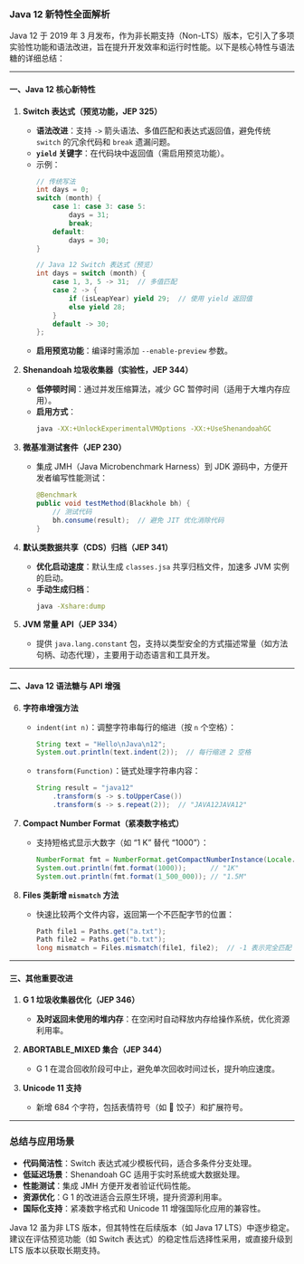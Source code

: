 ### Java 12 新特性全面解析

Java 12 于 2019 年 3 月发布，作为非长期支持（Non-LTS）版本，它引入了多项实验性功能和语法改进，旨在提升开发效率和运行时性能。以下是核心特性与语法糖的详细总结：

---

#### 一、Java 12 核心新特性

1. **Switch 表达式（预览功能，JEP 325）**  
   - **语法改进**：支持 `->` 箭头语法、多值匹配和表达式返回值，避免传统 `switch` 的冗余代码和 `break` 遗漏问题。  
   - **`yield` 关键字**：在代码块中返回值（需启用预览功能）。  
   - 示例：  
     ```java
     // 传统写法
     int days = 0;
     switch (month) {
         case 1: case 3: case 5: 
             days = 31;
             break;
         default:
             days = 30;
     }
     
     // Java 12 Switch 表达式（预览）
     int days = switch (month) {
         case 1, 3, 5 -> 31;  // 多值匹配
         case 2 -> {
             if (isLeapYear) yield 29;  // 使用 yield 返回值
             else yield 28;
         }
         default -> 30;
     };
     ```
   - **启用预览功能**：编译时需添加 `--enable-preview` 参数。

2. **Shenandoah 垃圾收集器（实验性，JEP 344）**  
   - **低停顿时间**：通过并发压缩算法，减少 GC 暂停时间（适用于大堆内存应用）。  
   - **启用方式**：  
     ```bash
     java -XX:+UnlockExperimentalVMOptions -XX:+UseShenandoahGC
     ```

3. **微基准测试套件（JEP 230）**  
   - 集成 JMH（Java Microbenchmark Harness）到 JDK 源码中，方便开发者编写性能测试：  
     ```java
     @Benchmark
     public void testMethod(Blackhole bh) {
         // 测试代码
         bh.consume(result);  // 避免 JIT 优化消除代码
     }
     ```

4. **默认类数据共享（CDS）归档（JEP 341）**  
   - **优化启动速度**：默认生成 `classes.jsa` 共享归档文件，加速多 JVM 实例的启动。  
   - **手动生成归档**：  
     ```bash
     java -Xshare:dump
     ```

5. **JVM 常量 API（JEP 334）**  
   - 提供 `java.lang.constant` 包，支持以类型安全的方式描述常量（如方法句柄、动态代理），主要用于动态语言和工具开发。

---

#### 二、Java 12 语法糖与 API 增强

6. **字符串增强方法**  
   - `indent(int n)`：调整字符串每行的缩进（按 `n` 个空格）：  
     ```java
     String text = "Hello\nJava\n12";
     System.out.println(text.indent(2));  // 每行缩进 2 空格
     ```
   - `transform(Function)`：链式处理字符串内容：  
     ```java
     String result = "java12"
         .transform(s -> s.toUpperCase())
         .transform(s -> s.repeat(2));  // "JAVA12JAVA12"
     ```

7. **Compact Number Format（紧凑数字格式）**  
   - 支持短格式显示大数字（如 “1 K” 替代 “1000”）：  
     ```java
     NumberFormat fmt = NumberFormat.getCompactNumberInstance(Locale.US, NumberFormat.Style.SHORT);
     System.out.println(fmt.format(1000));      // "1K"
     System.out.println(fmt.format(1_500_000)); // "1.5M"
     ```

8. **Files 类新增 `mismatch` 方法**  
   - 快速比较两个文件内容，返回第一个不匹配字节的位置：  
     ```java
     Path file1 = Paths.get("a.txt");
     Path file2 = Paths.get("b.txt");
     long mismatch = Files.mismatch(file1, file2);  // -1 表示完全匹配
     ```

---

#### 三、其他重要改进

1. **G 1 垃圾收集器优化（JEP 346）**  
   - **及时返回未使用的堆内存**：在空闲时自动释放内存给操作系统，优化资源利用率。

2. **ABORTABLE_MIXED 集合（JEP 344）**  
   - G 1 在混合回收阶段可中止，避免单次回收时间过长，提升响应速度。

3. **Unicode 11 支持**  
   - 新增 684 个字符，包括表情符号（如 🥟 饺子）和扩展符号。

---

### 总结与应用场景

- **代码简洁性**：Switch 表达式减少模板代码，适合多条件分支处理。  
- **低延迟场景**：Shenandoah GC 适用于实时系统或大数据处理。  
- **性能测试**：集成 JMH 方便开发者验证代码性能。  
- **资源优化**：G 1 的改进适合云原生环境，提升资源利用率。  
- **国际化支持**：紧凑数字格式和 Unicode 11 增强国际化应用的兼容性。

Java 12 虽为非 LTS 版本，但其特性在后续版本（如 Java 17 LTS）中逐步稳定。建议在评估预览功能（如 Switch 表达式）的稳定性后选择性采用，或直接升级到 LTS 版本以获取长期支持。